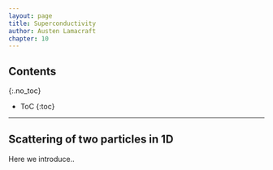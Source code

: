 ```yaml
---
layout: page
title: Superconductivity
author: Austen Lamacraft
chapter: 10
---
```


## Contents
{:.no_toc}

* ToC
{:toc}

---

## Scattering of two particles in 1D

Here we introduce..
